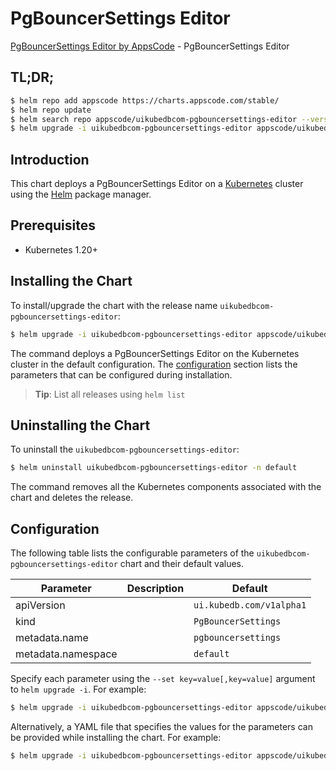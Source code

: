 # PgBouncerSettings Editor

[PgBouncerSettings Editor by AppsCode](https://appscode.com) - PgBouncerSettings Editor

## TL;DR;

```bash
$ helm repo add appscode https://charts.appscode.com/stable/
$ helm repo update
$ helm search repo appscode/uikubedbcom-pgbouncersettings-editor --version=v0.14.0
$ helm upgrade -i uikubedbcom-pgbouncersettings-editor appscode/uikubedbcom-pgbouncersettings-editor -n default --create-namespace --version=v0.14.0
```

## Introduction

This chart deploys a PgBouncerSettings Editor on a [Kubernetes](http://kubernetes.io) cluster using the [Helm](https://helm.sh) package manager.

## Prerequisites

- Kubernetes 1.20+

## Installing the Chart

To install/upgrade the chart with the release name `uikubedbcom-pgbouncersettings-editor`:

```bash
$ helm upgrade -i uikubedbcom-pgbouncersettings-editor appscode/uikubedbcom-pgbouncersettings-editor -n default --create-namespace --version=v0.14.0
```

The command deploys a PgBouncerSettings Editor on the Kubernetes cluster in the default configuration. The [configuration](#configuration) section lists the parameters that can be configured during installation.

> **Tip**: List all releases using `helm list`

## Uninstalling the Chart

To uninstall the `uikubedbcom-pgbouncersettings-editor`:

```bash
$ helm uninstall uikubedbcom-pgbouncersettings-editor -n default
```

The command removes all the Kubernetes components associated with the chart and deletes the release.

## Configuration

The following table lists the configurable parameters of the `uikubedbcom-pgbouncersettings-editor` chart and their default values.

|     Parameter      | Description |               Default               |
|--------------------|-------------|-------------------------------------|
| apiVersion         |             | <code>ui.kubedb.com/v1alpha1</code> |
| kind               |             | <code>PgBouncerSettings</code>      |
| metadata.name      |             | <code>pgbouncersettings</code>      |
| metadata.namespace |             | <code>default</code>                |


Specify each parameter using the `--set key=value[,key=value]` argument to `helm upgrade -i`. For example:

```bash
$ helm upgrade -i uikubedbcom-pgbouncersettings-editor appscode/uikubedbcom-pgbouncersettings-editor -n default --create-namespace --version=v0.14.0 --set apiVersion=ui.kubedb.com/v1alpha1
```

Alternatively, a YAML file that specifies the values for the parameters can be provided while
installing the chart. For example:

```bash
$ helm upgrade -i uikubedbcom-pgbouncersettings-editor appscode/uikubedbcom-pgbouncersettings-editor -n default --create-namespace --version=v0.14.0 --values values.yaml
```
